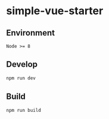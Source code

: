 # simple-vue-starter

## Environment

`Node >= 8`

## Develop

``` bash
npm run dev
```

## Build

``` bash
npm run build
```
